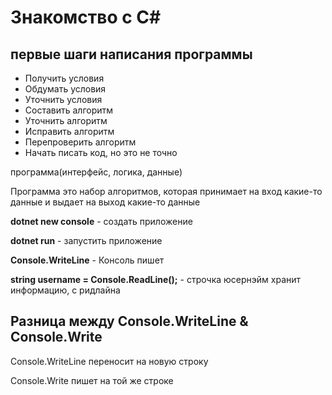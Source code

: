 # Знакомство с C#
## первые шаги написания программы
* Получить условия
* Обдумать условия
* Уточнить условия
* Составить алгоритм
* Уточнить алгоритм
* Исправить алгоритм
* Перепроверить алгоритм
* Начать писать код, но это не точно

программа(интерфейс, логика, данные)

Программа это набор алгоритмов, которая принимает на вход какие-то данные и выдает на выход какие-то данные

**dotnet new console** - создать приложение

**dotnet run** - запустить приложение

**Console.WriteLine** - Консоль пишет 

**string username = Console.ReadLine();** - строчка юсернэйм хранит информацию, с ридлайна

## Разница между Console.WriteLine & Console.Write
Console.WriteLine переносит на новую строку

Сonsole.Write пишет на той же строке